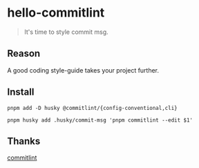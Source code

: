 # hello-commitlint
> It's time to style commit msg.

## Reason

A good coding style-guide takes your project further.


## Install
```
pnpm add -D husky @commitlint/{config-conventional,cli}

pnpm husky add .husky/commit-msg 'pnpm commitlint --edit $1'
```

## Thanks

[commitlint](https://github.com/conventional-changelog/commitlint)